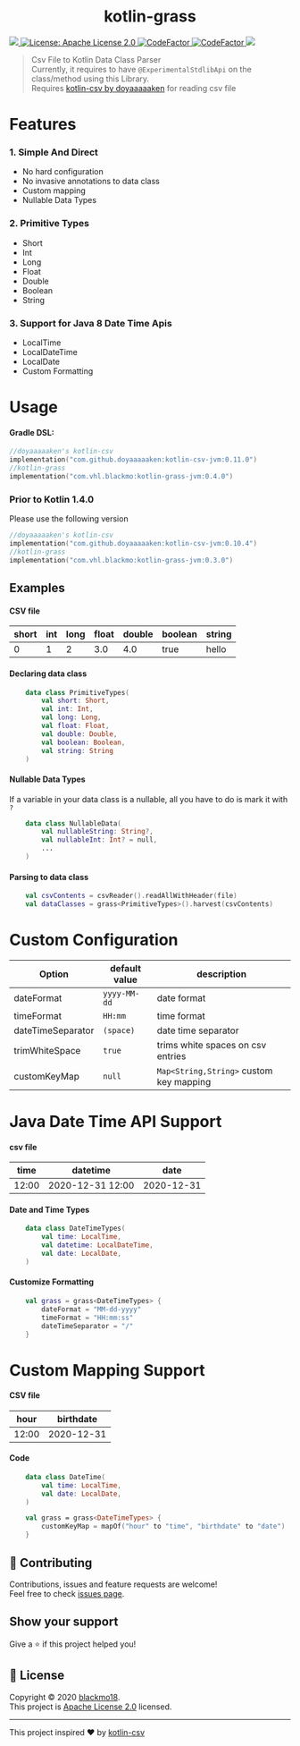 <h1 align="center">kotlin-grass</h1>
<p>
  <a href='https://bintray.com/blackmo18/kotlin-libraries/kotlin-grass/_latestVersion'>
    <img src='https://api.bintray.com/packages/blackmo18/kotlin-libraries/kotlin-grass/images/download.svg'>
    </a>
  <a href="https://github.com/blackmo18/kotlin-grass/blob/master/LICENSE">
    <img alt="License: Apache License 2.0" src="https://img.shields.io/badge/License-Apache License 2.0-yellow.svg" target="_blank" />
  </a>
  <a href="https://github.com/blackmo18/kotlin-grass/workflows/build/badge.svg?branch=master">
    <img src="https://github.com/blackmo18/kotlin-grass/workflows/build/badge.svg?branch=master" alt="CodeFactor" />
  </a>
  <a href="https://www.codefactor.io/repository/github/blackmo18/kotlin-grass">
    <img src="https://www.codefactor.io/repository/github/blackmo18/kotlin-grass/badge" alt="CodeFactor" />
  </a>
  <a href="https://codecov.io/gh/blackmo18/kotlin-grass">
    <img src="https://codecov.io/gh/blackmo18/kotlin-grass/branch/master/graph/badge.svg" />
  </a>
</p>

>Csv File to Kotlin  Data Class Parser<br />
>Currently, it requires to have  `@ExperimentalStdlibApi` on the class/method  using  this Library.<br />
>Requires [kotlin-csv by doyaaaaaken](https://github.com/doyaaaaaken/kotlin-csv/) for reading csv file

# Features

### 1. Simple And Direct
  * No hard configuration
  * No invasive annotations to data class
  * Custom mapping
  * Nullable Data Types
### 2. Primitive Types
  * Short
  * Int
  * Long
  * Float
  * Double
  * Boolean
  * String
### 3. Support for Java 8 Date Time Apis
  * LocalTime
  * LocalDateTime
  * LocalDate
  * Custom Formatting


# Usage
#### Gradle DSL:
```kotlin
//doyaaaaaken's kotlin-csv
implementation("com.github.doyaaaaaken:kotlin-csv-jvm:0.11.0")
//kotlin-grass
implementation("com.vhl.blackmo:kotlin-grass-jvm:0.4.0")
```

### Prior to Kotlin 1.4.0
Please use the following version
```kotlin
//doyaaaaaken's kotlin-csv
implementation("com.github.doyaaaaaken:kotlin-csv-jvm:0.10.4")
//kotlin-grass
implementation("com.vhl.blackmo:kotlin-grass-jvm:0.3.0")
```


## Examples
#### CSV file
|short|int|long|float|double|boolean|string
|---------------|---------------|---------------|---------------|---------------|---------------|---------------|
|0|1|2|3.0|4.0|true|hello|
#### Declaring data class
```kotlin
    data class PrimitiveTypes(
        val short: Short,
        val int: Int,
        val long: Long,
        val float: Float,
        val double: Double,
        val boolean: Boolean,
        val string: String
    )
```

#### Nullable Data Types
If a variable in your data class is a nullable, all you have to do is mark it with  `?`
```kotlin
    data class NullableData(
        val nullableString: String?,
        val nullableInt: Int? = null,
        ...
    )
```

#### Parsing  to data class
```kotlin
    val csvContents = csvReader().readAllWithHeader(file)
    val dataClasses = grass<PrimitiveTypes>().harvest(csvContents)
```

# Custom Configuration
| Option | default value | description                         |
|------------|---------------|-------------------------------------|
| dateFormat |`yyyy-MM-dd`| date format |
| timeFormat | `HH:mm` | time format |
| dateTimeSeparator | `(space)` | date time separator |
| trimWhiteSpace | `true` | trims white spaces on csv entries |
| customKeyMap | `null` |`Map<String,String>` custom key mapping  |

# Java Date Time API Support
#### csv file
|time|datetime|date
|---------------|---------------|---------------|
|12:00|2020-12-31 12:00|2020-12-31|
#### Date and Time Types
```kotlin
    data class DateTimeTypes(
        val time: LocalTime,
        val datetime: LocalDateTime,
        val date: LocalDate,
    )
```

#### Customize Formatting
```kotlin
    val grass = grass<DateTimeTypes> {
        dateFormat = "MM-dd-yyyy"
        timeFormat = "HH:mm:ss"
        dateTimeSeparator = "/"
    }
```
# Custom Mapping Support
#### CSV file
|hour|birthdate|
|---------------|---------------|
|12:00|2020-12-31|

#### Code
```kotlin
    data class DateTime(
        val time: LocalTime,
        val date: LocalDate,
    )

    val grass = grass<DateTimeTypes> {
        customKeyMap = mapOf("hour" to "time", "birthdate" to "date")
    }
```

## 🤝 Contributing

Contributions, issues and feature requests are welcome!<br />
Feel free to check [issues page](https://github.com/blackmo18/kotlin-grass/issues).<br />

## Show your support

Give a ⭐️ if this project helped you!
## 📝 License
Copyright © 2020 [blackmo18](https://github.com/blackmo18). <br />
This project is [Apache License 2.0](https://github.com/blackmo18/kotlin-grass/blob/master/LICENSE) licensed.
***
This project inspired ❤️ by [kotlin-csv](https://github.com/doyaaaaaken/kotlin-csv)